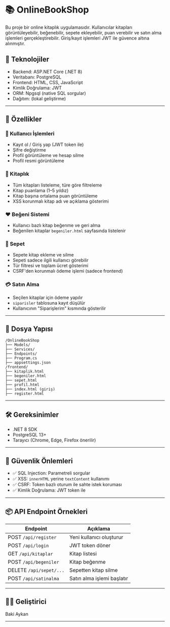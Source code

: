 # 📚 OnlineBookShop

Bu proje bir online kitaplık uygulamasıdır. Kullanıcılar kitapları görüntüleyebilir, beğenebilir, sepete ekleyebilir, puan verebilir ve satın alma işlemleri gerçekleştirebilir. Giriş/kayıt işlemleri JWT ile güvence altına alınmıştır.

## 🚀 Teknolojiler

- Backend: ASP.NET Core (.NET 8)
- Veritabanı: PostgreSQL
- Frontend: HTML, CSS, JavaScript
- Kimlik Doğrulama: JWT
- ORM: Npgsql (native SQL sorgular)
- Dağıtım: (lokal geliştirme)

---

## 🔐 Özellikler

### 👤 Kullanıcı İşlemleri
- Kayıt ol / Giriş yap (JWT token ile)
- Şifre değiştirme
- Profil görüntüleme ve hesap silme
- Profil resmi görüntüleme

### 📘 Kitaplık
- Tüm kitapları listeleme, türe göre filtreleme
- Kitap puanlama (1–5 yıldız)
- Kitap başına ortalama puan görüntüleme
- XSS korunmalı kitap adı ve açıklama gösterimi

### ❤️ Beğeni Sistemi
- Kullanıcı bazlı kitap beğenme ve geri alma
- Beğenilen kitaplar `begeniler.html` sayfasında listelenir

### 🛒 Sepet
- Sepete kitap ekleme ve silme
- Sepeti sadece ilgili kullanıcı görebilir
- Tür filtresi ve toplam ücret gösterimi
- CSRF'den korunmalı ödeme işlemi (sadece frontend)

### 💳 Satın Alma
- Seçilen kitaplar için ödeme yapılır
- `siparisler` tablosuna kayıt düşülür
- Kullanıcının "Siparişlerim" kısmında gösterilir

---

## 📁 Dosya Yapısı

```
/OnlineBookShop
├── Models/
├── Services/
├── Endpoints/
├── Program.cs
├── appsettings.json
/frontend/
├── kitaplik.html
├── begeniler.html
├── sepet.html
├── profil.html
├── index.html (giriş)
├── register.html
```

---

## 🛠️ Gereksinimler

- .NET 8 SDK
- PostgreSQL 13+
- Tarayıcı (Chrome, Edge, Firefox önerilir)

---

## 🧪 Güvenlik Önlemleri

- ✅ SQL Injection: Parametreli sorgular
- ✅ XSS: `innerHTML` yerine `textContent` kullanımı
- ✅ CSRF: Token bazlı oturum ile sahte istek koruması
- ✅ Kimlik Doğrulama: JWT token ile

---

## 📦 API Endpoint Örnekleri

| Endpoint                     | Açıklama                    |
|-----------------------------|-----------------------------|
| POST `/api/register`        | Yeni kullanıcı oluşturur    |
| POST `/api/login`           | JWT token döner             |
| GET `/api/kitaplar`         | Kitap listesi               |
| POST `/api/begeniler`       | Kitap beğenme               |
| DELETE `/api/sepet/...`     | Sepetten kitap silme        |
| POST `/api/satinalma`       | Satın alma işlemi başlatır  |

---

## 👨‍💻 Geliştirici

Baki Aykan

---